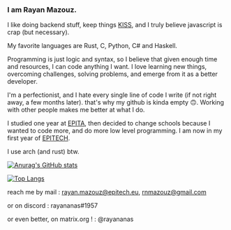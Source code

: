 ### I am Rayan Mazouz.

I like doing backend stuff, keep things [KISS](https://en.wikipedia.org/wiki/KISS_principle), and I truly believe javascript is crap (but necessary).

My favorite languages are Rust, C, Python, C# and Haskell.

Programming is just logic and syntax, so I believe that given enough time and resources, I can code anything I want.
I love learning new things, overcoming challenges, solving problems, and emerge from it as a better developer.

I'm a perfectionist, and I hate every single line of code I write (if not right away, a few months later). that's why my github is kinda empty 🙃.
Working with other people makes me better at what I do.


I studied one year at [EPITA](https://en.wikipedia.org/wiki/%C3%89cole_pour_l%27informatique_et_les_techniques_avanc%C3%A9es), then decided to change schools because I wanted to code more, and do more low level programming. I am now in my first year of [EPITECH](https://en.wikipedia.org/wiki/Epitech).

I use arch (and rust) btw.

[![Anurag's GitHub stats](https://github-readme-stats.vercel.app/api?username=rayan-mazouz&title_color=400D51&text_color=400D51&bg_color=75,833AB4,FD1D1D,FCB0B0&icon_color=400D51&count_private=true&show_icons=true&hide_border=true&border_radius=3)](https://github.com/anuraghazra/github-readme-stats)

[![Top Langs](https://github-readme-stats.vercel.app/api/top-langs/?username=rayan-mazouz&layout=compact&title_color=400D51&text_color=400D51&bg_color=75,833AB4,FD1D1D,FCB0B0&icon_color=400D51&hide_border=true&border_radius=3)](https://github.com/anuraghazra/github-readme-stats)

reach me by mail : rayan.mazouz@epitech.eu, rnmazouz@gmail.com

or on discord : rayananas#1957

or even better, on matrix.org ! : @rayananas
